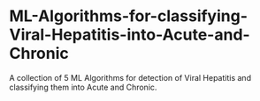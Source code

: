 # ML-Algorithms-for-classifying-Viral-Hepatitis-into-Acute-and-Chronic
A collection of 5 ML Algorithms for detection of Viral Hepatitis and classifying them into Acute and Chronic.

